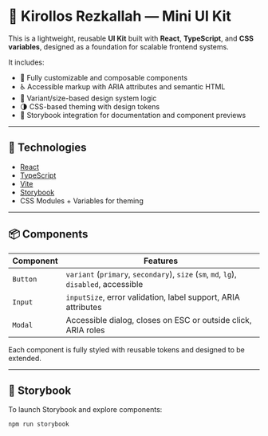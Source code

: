 # 🎨 Kirollos Rezkallah — Mini UI Kit

This is a lightweight, reusable **UI Kit** built with **React**, **TypeScript**, and **CSS variables**, designed as a foundation for scalable frontend systems.

It includes:

- 🧱 Fully customizable and composable components
- ♿ Accessible markup with ARIA attributes and semantic HTML
- 🧩 Variant/size-based design system logic
- 🌗 CSS-based theming with design tokens
- 📕 Storybook integration for documentation and component previews

---

## 🚀 Technologies

- [React](https://reactjs.org/)
- [TypeScript](https://www.typescriptlang.org/)
- [Vite](https://vitejs.dev/)
- [Storybook](https://storybook.js.org/)
- CSS Modules + Variables for theming

---

## 📦 Components

| Component | Features                                                                              |
| --------- | ------------------------------------------------------------------------------------- |
| `Button`  | `variant` (`primary`, `secondary`), `size` (`sm`, `md`, `lg`), `disabled`, accessible |
| `Input`   | `inputSize`, error validation, label support, ARIA attributes                         |
| `Modal`   | Accessible dialog, closes on ESC or outside click, ARIA roles                         |

Each component is fully styled with reusable tokens and designed to be extended.

---

## 📘 Storybook

To launch Storybook and explore components:

```bash
npm run storybook
```
